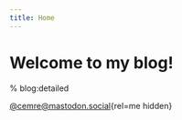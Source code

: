 ```yaml
---
title: Home
---
```


# Welcome to my blog!

% blog:detailed

[@cemre@mastodon.social](https://mastodon.social/@cemre){rel=me hidden}
